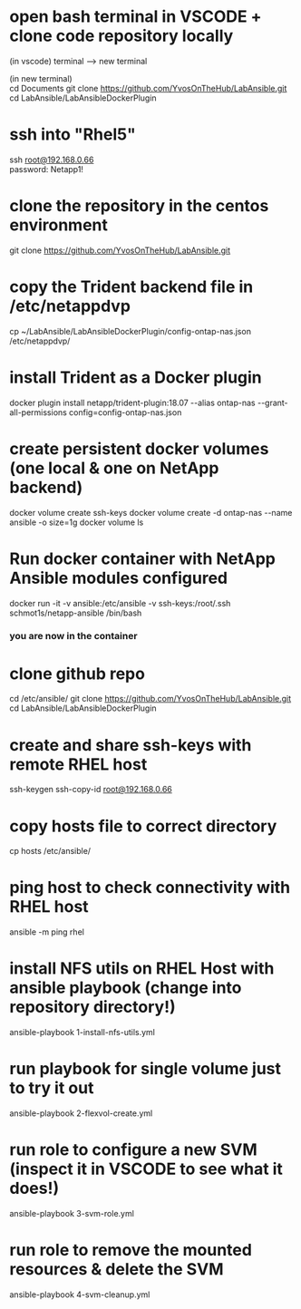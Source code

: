 
# open bash terminal in VSCODE + clone code repository locally
(in vscode) 
terminal --> new terminal 

(in new terminal)  
cd Documents
git clone https://github.com/YvosOnTheHub/LabAnsible.git
cd LabAnsible/LabAnsibleDockerPlugin

# ssh into "Rhel5"
ssh root@192.168.0.66   
password: Netapp1!

# clone the repository in the centos environment
git clone https://github.com/YvosOnTheHub/LabAnsible.git

# copy the Trident backend file in /etc/netappdvp
cp ~/LabAnsible/LabAnsibleDockerPlugin/config-ontap-nas.json /etc/netappdvp/

# install Trident as a Docker plugin
docker plugin install netapp/trident-plugin:18.07 --alias ontap-nas --grant-all-permissions config=config-ontap-nas.json

# create persistent docker volumes (one local & one on NetApp backend)
docker volume create ssh-keys
docker volume create -d ontap-nas --name ansible -o size=1g
docker volume ls

# Run docker container with NetApp Ansible modules configured
docker run -it -v ansible:/etc/ansible -v ssh-keys:/root/.ssh schmot1s/netapp-ansible /bin/bash

### you are now in the container

# clone github repo
cd /etc/ansible/
git clone https://github.com/YvosOnTheHub/LabAnsible.git
cd LabAnsible/LabAnsibleDockerPlugin

# create and share ssh-keys with remote RHEL host
ssh-keygen 
ssh-copy-id root@192.168.0.66

# copy hosts file to correct directory
cp hosts /etc/ansible/

# ping host to check connectivity with RHEL host 
ansible -m ping rhel

# install NFS utils on RHEL Host with ansible playbook  (change into repository directory!)
ansible-playbook 1-install-nfs-utils.yml

# run playbook for single volume just to try it out
ansible-playbook 2-flexvol-create.yml

# run role to configure a new SVM (inspect it in VSCODE to see what it does!)
ansible-playbook 3-svm-role.yml 

# run role to remove the mounted resources & delete the SVM
ansible-playbook 4-svm-cleanup.yml 


